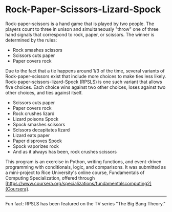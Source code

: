 # Rock-Paper-Scissors-Lizard-Spock

Rock-paper-scissors is a hand game that is played by two people. The players count to three in unison and simultaneously "throw" one of three hand signals that correspond to rock, paper, or scissors. The winner is determined by the rules:

+ Rock smashes scissors
+ Scissors cuts paper
+ Paper covers rock

Due to the fact that a tie happens around 1/3 of the time, several variants of Rock-paper-scissors exist that include more choices to make ties less likely. Rock-paper-scissors-lizard-Spock (RPSLS) is one such variant that allows five choices. Each choice wins against two other choices, loses against two other choices, and ties against itself.

+ Scissors cuts paper
+ Paper covers rock
+ Rock crushes lizard
+ Lizard poisons Spock
+ Spock smashes scissors
+ Scissors decapitates lizard
+ Lizard eats paper
+ Paper disproves Spock
+ Spock vaporizes rock
+ And as it always has been, rock crushes scissors

This program is an exercise in Python, writing functions, and event-driven programming with conditionals, logic, and comparisons. It was submitted as a mini-project to Rice University's online course, Fundamentals of Computing Specialization, offered through [https://www.coursera.org/specializations/fundamentalscomputing2](Coursera).

___

Fun fact: RPSLS has been featured on the TV series "The Big Bang Theory."